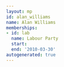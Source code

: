 ```yaml
---
layout: mp
id: alan_williams
name: Alan Williams
memberships:
- id: lab
  name: Labour Party
  start: 
  end: '2010-03-30'
autogenerated: true
---
```

